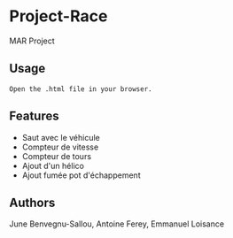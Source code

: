 # Project-Race
MAR Project

## Usage

```Open the .html file in your browser.```

## Features

- Saut avec le véhicule
- Compteur de vitesse
- Compteur de tours
- Ajout d'un hélico
- Ajout fumée pot d'échappement


## Authors 
June Benvegnu-Sallou,
Antoine Ferey,
Emmanuel Loisance

